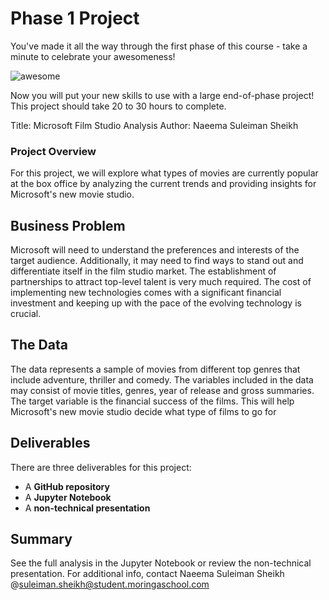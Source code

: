 # Phase 1 Project

You've made it all the way through the first phase of this course - take a minute to celebrate your awesomeness!

![awesome](https://raw.githubusercontent.com/learn-co-curriculum/dsc-phase-1-project/master/awesome.gif)

Now you will put your new skills to use with a large end-of-phase project! This project should take 20 to 30 hours to complete.

Title: Microsoft Film Studio Analysis
Author: Naeema Suleiman Sheikh

### Project Overview

For this project, we will explore what types of movies are currently popular at the box office by analyzing the current trends and providing insights for Microsoft's new movie studio.

## Business Problem

Microsoft will need to understand the preferences and interests of the target audience. Additionally, it may need to find ways to stand out and differentiate itself in the film studio market. The establishment of partnerships to attract top-level talent is very much required.  The cost of implementing new technologies comes with a significant financial investment and keeping up with the pace of the evolving technology is crucial.

## The Data

The data represents a sample of movies from different top genres that include adventure, thriller and comedy. The variables included in the data may consist of movie titles, genres, year of release and gross summaries. The target variable is the financial success of the films. This will help Microsoft's new movie studio decide what type of films to go for   

## Deliverables

There are three deliverables for this project:

* A **GitHub repository**
* A **Jupyter Notebook**
* A **non-technical presentation**


## Summary

See the full analysis in the Jupyter Notebook or review the non-technical presentation.
For additional info, contact Naeema Suleiman Sheikh @suleiman.sheikh@student.moringaschool.com

